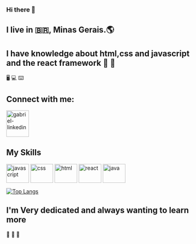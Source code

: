 ### Hi there 👋
## I live in :brazil:, Minas Gerais.:earth_americas: 
## I have knowledge about html,css and javascript and the react framework :key: :atm:


:desktop_computer:  :computer: :keyboard:

## Connect with me:<br/>
<a href="www.linkedin.com/in/gabriel-henrique-931163181/">
  <img align="center" alt="gabriel-linkedin" height="70" width="60" src="https://cdn.jsdelivr.net/gh/devicons/devicon/icons/linkedin/linkedin-original-wordmark.svg" style="max-width:100%"/>
</a>

## My Skills
<img align="center" display="inline" alt="javascript" height="50" width="60" src="https://cdn.jsdelivr.net/gh/devicons/devicon/icons/javascript/javascript-plain.svg" style="max-width:100%"/>
<img align="center" display="inline"  alt="css" height="50" width="60" src="https://cdn.jsdelivr.net/gh/devicons/devicon/icons/css3/css3-original.svg" style="max-width:100%"></img>
<img align="center"  alt="html" height="50" width="60" src="https://cdn.jsdelivr.net/gh/devicons/devicon/icons/html5/html5-original-wordmark.svg" style="max-width:100%"/>
<img align="center"  alt="react" height="50" width="60" src="https://cdn.jsdelivr.net/gh/devicons/devicon/icons/react/react-original-wordmark.svg" style="max-width:100%"/>
<img align="center"  alt="java" height="50" width="60" src="https://cdn.jsdelivr.net/gh/devicons/devicon/icons/java/java-original-wordmark.svg" style="max-width:100%"/>



[![Top Langs](https://github-readme-stats.vercel.app/api/top-langs/?username=gabrielcomputacao)](https://github.com/gabrielcomputacao/github-readme-stats)


## I'm Very dedicated and always wanting to learn more

:briefcase:  :calendar: :pushpin:


<!--
**gabrielcomputacao/gabrielcomputacao** is a ✨ _special_ ✨ repository because its `README.md` (this file) appears on your GitHub profile.

Here are some ideas to get you started:

- 🔭 I’m currently working on ...
- 🌱 I’m currently learning ...
- 👯 I’m looking to collaborate on ...
- 🤔 I’m looking for help with ...
- 💬 Ask me about ...
- 📫 How to reach me: ...
- 😄 Pronouns: ...
- ⚡ Fun fact: ...
-->
